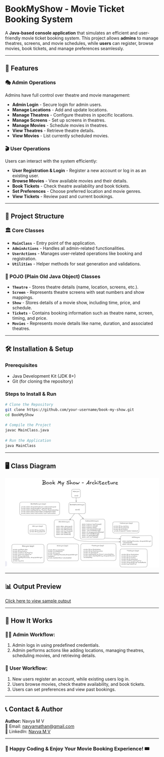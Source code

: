 # BookMyShow - Movie Ticket Booking System

A **Java-based console application** that simulates an efficient and user-friendly movie ticket booking system. This project allows **admins** to manage theatres, screens, and movie schedules, while **users** can register, browse movies, book tickets, and manage preferences seamlessly.

---

## 📌 Features

### 🎭 Admin Operations

Admins have full control over theatre and movie management:

- **Admin Login** - Secure login for admin users.
- **Manage Locations** - Add and update locations.
- **Manage Theatres** - Configure theatres in specific locations.
- **Manage Screens** - Set up screens in theatres.
- **Manage Movies** - Schedule movies in theatres.
- **View Theatres** - Retrieve theatre details.
- **View Movies** - List currently scheduled movies.

### 🎬 User Operations

Users can interact with the system efficiently:

- **User Registration & Login** - Register a new account or log in as an existing user.
- **Browse Movies** - View available movies and their details.
- **Book Tickets** - Check theatre availability and book tickets.
- **Set Preferences** - Choose preferred location and movie genres.
- **View Tickets** - Review past and current bookings.

---

## 📂 Project Structure

### 🏛 Core Classes

- **`MainClass`** - Entry point of the application.
- **`AdminActions`** - Handles all admin-related functionalities.
- **`UserActions`** - Manages user-related operations like booking and registration.
- **`Utilities`** - Helper methods for seat generation and validations.

### 📌 POJO (Plain Old Java Object) Classes

- **`Theatre`** - Stores theatre details (name, location, screens, etc.).
- **`Screen`** - Represents theatre screens with seat numbers and show mappings.
- **`Show`** - Stores details of a movie show, including time, price, and schedule.
- **`Tickets`** - Contains booking information such as theatre name, screen, timing, and price.
- **`Movies`** - Represents movie details like name, duration, and associated theatres.

---

## 🛠 Installation & Setup

### **Prerequisites**

- Java Development Kit (JDK 8+)
- Git (for cloning the repository)

### **Steps to Install & Run**

```sh
# Clone the Repository
git clone https://github.com/your-username/book-my-show.git
cd BookMyShow

# Compile the Project
javac MainClass.java

# Run the Application
java MainClass
```

---

## 🖥 Class Diagram

![BookMyShow Architecture](https://github.com/Navyamathan/BookMyShow/blob/main/BookMyShow/BookMyShow.png)

---

## 📊 Output Preview

[Click here to view sample output](https://github.com/user-attachments/assets/56212d8e-51ef-48c2-a7dd-de1126b5df30)

---

## 🔄 How It Works

### **👨‍💼 Admin Workflow:**

1. Admin logs in using predefined credentials.
2. Admin performs actions like adding locations, managing theatres, scheduling movies, and retrieving details.

### **👤 User Workflow:**

1. New users register an account, while existing users log in.
2. Users browse movies, check theatre availability, and book tickets.
3. Users can set preferences and view past bookings.

---

## 📞 Contact & Author

**Author:** Navya M V\
📧 Email: navyamathan@gmail.com\
🔗 LinkedIn: [Navya M V](https://www.linkedin.com/in/navya-m-v-55515b353/)

---

### 🚀 Happy Coding & Enjoy Your Movie Booking Experience! 🎟️

